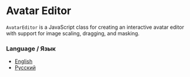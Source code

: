 # Avatar Editor

`AvatarEditor` is a JavaScript class for creating an interactive avatar editor with support for image scaling, dragging, and masking.

### Language / Язык

- [English](README.en.md)
- [Русский](README.ru.md)

